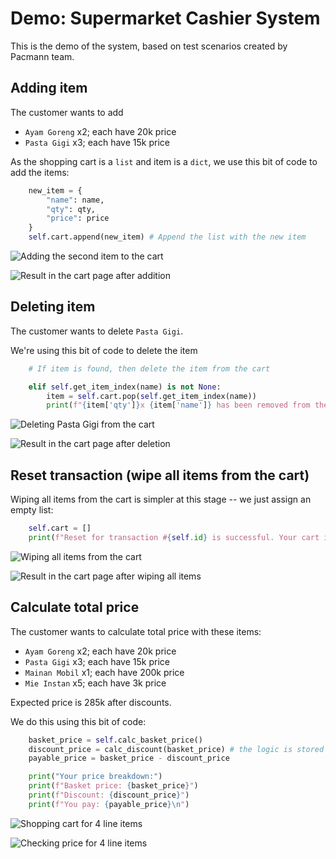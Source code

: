 # Demo: Supermarket Cashier System

This is the demo of the system, based on test scenarios created by Pacmann team.

## Adding item

The customer wants to add
- `Ayam Goreng` x2; each have 20k price
- `Pasta Gigi` x3; each have 15k price

As the shopping cart is a `list` and item is a `dict`, we use this bit of code to add the items:

```python
    new_item = {
        "name": name,
        "qty": qty,
        "price": price
    }
    self.cart.append(new_item) # Append the list with the new item
```

![Adding the second item to the cart](https://github.com/almuwahidan/pacmann-supermarket-cashier/blob/main/img/add-item-1-input.png)

![Result in the cart page after addition](https://github.com/almuwahidan/pacmann-supermarket-cashier/blob/main/img/add-item-2-result.png)


## Deleting item

The customer wants to delete `Pasta Gigi`.

We're using this bit of code to delete the item

```python
    # If item is found, then delete the item from the cart

    elif self.get_item_index(name) is not None:
        item = self.cart.pop(self.get_item_index(name))
        print(f"{item['qty']}x {item['name']} has been removed from the cart.\n")
```

![Deleting Pasta Gigi from the cart](https://github.com/almuwahidan/pacmann-supermarket-cashier/blob/main/img/remove-item-1-input.png)

![Result in the cart page after deletion](https://github.com/almuwahidan/pacmann-supermarket-cashier/blob/main/img/remove-item-2-result.png)


## Reset transaction (wipe all items from the cart)

Wiping all items from the cart is simpler at this stage -- we just assign an empty list:

```python
    self.cart = []
    print(f"Reset for transaction #{self.id} is successful. Your cart is now empty.\n")
```

![Wiping all items from the cart](https://github.com/almuwahidan/pacmann-supermarket-cashier/blob/main/img/wipe-cart-1-input.png)

![Result in the cart page after wiping all items](https://github.com/almuwahidan/pacmann-supermarket-cashier/blob/main/img/wipe-cart-2-result.png)


## Calculate total price

The customer wants to calculate total price with these items:
- `Ayam Goreng` x2; each have 20k price
- `Pasta Gigi` x3; each have 15k price
- `Mainan Mobil` x1; each have 200k price
- `Mie Instan` x5; each have 3k price

Expected price is 285k after discounts.

We do this using this bit of code:

```python
    basket_price = self.calc_basket_price()
    discount_price = calc_discount(basket_price) # the logic is stored in payments.py
    payable_price = basket_price - discount_price

    print("Your price breakdown:")
    print(f"Basket price: {basket_price}")
    print(f"Discount: {discount_price}")
    print(f"You pay: {payable_price}\n") 
```

![Shopping cart for 4 line items](https://github.com/almuwahidan/pacmann-supermarket-cashier/blob/main/img/check-price-1-cart.png)

![Checking price for 4 line items](https://github.com/almuwahidan/pacmann-supermarket-cashier/blob/main/img/check-price-2-result.png)